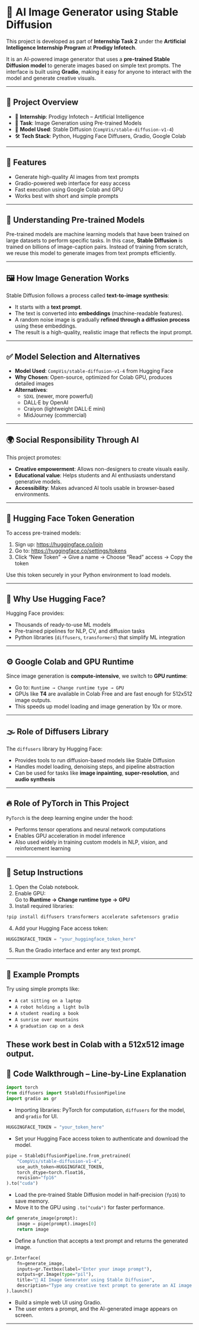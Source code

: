 # 🎨 AI Image Generator using Stable Diffusion

This project is developed as part of **Internship Task 2** under the **Artificial Intelligence Internship Program** at **Prodigy Infotech**.

It is an AI-powered image generator that uses a **pre-trained Stable Diffusion model** to generate images based on simple text prompts. The interface is built using **Gradio**, making it easy for anyone to interact with the model and generate creative visuals.

---

## 📌 Project Overview

- 🏢 **Internship**: Prodigy Infotech – Artificial Intelligence
- 📄 **Task**: Image Generation using Pre-trained Models
- 🧠 **Model Used**: Stable Diffusion (`CompVis/stable-diffusion-v1-4`)
- 🛠️ **Tech Stack**: Python, Hugging Face Diffusers, Gradio, Google Colab

---

## 🚀 Features

- Generate high-quality AI images from text prompts
- Gradio-powered web interface for easy access
- Fast execution using Google Colab and GPU
- Works best with short and simple prompts

---

## 🧠 Understanding Pre-trained Models

Pre-trained models are machine learning models that have been trained on large datasets to perform specific tasks. In this case, **Stable Diffusion** is trained on billions of image-caption pairs. Instead of training from scratch, we reuse this model to generate images from text prompts efficiently.

---

## 🖼️ How Image Generation Works

Stable Diffusion follows a process called **text-to-image synthesis**:
- It starts with a **text prompt**.
- The text is converted into **embeddings** (machine-readable features).
- A random noise image is gradually **refined through a diffusion process** using these embeddings.
- The result is a high-quality, realistic image that reflects the input prompt.

---

## ✅ Model Selection and Alternatives

- **Model Used**: `CompVis/stable-diffusion-v1-4` from Hugging Face
- **Why Chosen**: Open-source, optimized for Colab GPU, produces detailed images
- **Alternatives**:
  - `SDXL` (newer, more powerful)
  - DALL·E by OpenAI
  - Craiyon (lightweight DALL·E mini)
  - MidJourney (commercial)

---

## 🌍 Social Responsibility Through AI

This project promotes:
- **Creative empowerment**: Allows non-designers to create visuals easily.
- **Educational value**: Helps students and AI enthusiasts understand generative models.
- **Accessibility**: Makes advanced AI tools usable in browser-based environments.

---

## 🔐 Hugging Face Token Generation

To access pre-trained models:
1. Sign up: https://huggingface.co/join
2. Go to: https://huggingface.co/settings/tokens
3. Click “New Token” → Give a name → Choose “Read” access → Copy the token

Use this token securely in your Python environment to load models.

---

## 🔗 Why Use Hugging Face?

Hugging Face provides:
- Thousands of ready-to-use ML models
- Pre-trained pipelines for NLP, CV, and diffusion tasks
- Python libraries (`diffusers`, `transformers`) that simplify ML integration

---

## ⚙️ Google Colab and GPU Runtime

Since image generation is **compute-intensive**, we switch to **GPU runtime**:
- Go to: `Runtime → Change runtime type → GPU`
- GPUs like **T4** are available in Colab Free and are fast enough for 512x512 image outputs.
- This speeds up model loading and image generation by 10x or more.

---

## 🌫️ Role of Diffusers Library

The `diffusers` library by Hugging Face:
- Provides tools to run diffusion-based models like Stable Diffusion
- Handles model loading, denoising steps, and pipeline abstraction
- Can be used for tasks like **image inpainting**, **super-resolution**, and **audio synthesis**

---

## 🔥 Role of PyTorch in This Project

`PyTorch` is the deep learning engine under the hood:
- Performs tensor operations and neural network computations
- Enables GPU acceleration in model inference
- Also used widely in training custom models in NLP, vision, and reinforcement learning

---

## 🔧 Setup Instructions

1. Open the Colab notebook.
2. Enable GPU:  
   Go to **Runtime → Change runtime type → GPU**
3. Install required libraries:

```bash
!pip install diffusers transformers accelerate safetensors gradio
````

4. Add your Hugging Face access token:

```python
HUGGINGFACE_TOKEN = "your_huggingface_token_here"
```

5. Run the Gradio interface and enter any text prompt.

---

## 💬 Example Prompts

Try using simple prompts like:

* `A cat sitting on a laptop`
* `A robot holding a light bulb`
* `A student reading a book`
* `A sunrise over mountains`
* `A graduation cap on a desk`

These work best in Colab with a 512x512 image output.
---

## 🧾 Code Walkthrough – Line-by-Line Explanation

```python
import torch
from diffusers import StableDiffusionPipeline
import gradio as gr
```

* Importing libraries: PyTorch for computation, `diffusers` for the model, and `gradio` for UI.

```python
HUGGINGFACE_TOKEN = "your_token_here"
```

* Set your Hugging Face access token to authenticate and download the model.

```python
pipe = StableDiffusionPipeline.from_pretrained(
    "CompVis/stable-diffusion-v1-4",
    use_auth_token=HUGGINGFACE_TOKEN,
    torch_dtype=torch.float16,
    revision="fp16"
).to("cuda")
```

* Load the pre-trained Stable Diffusion model in half-precision (`fp16`) to save memory.
* Move it to the GPU using `.to("cuda")` for faster performance.

```python
def generate_image(prompt):
    image = pipe(prompt).images[0]
    return image
```

* Define a function that accepts a text prompt and returns the generated image.

```python
gr.Interface(
    fn=generate_image,
    inputs=gr.Textbox(label="Enter your image prompt"),
    outputs=gr.Image(type="pil"),
    title="🎨 AI Image Generator using Stable Diffusion",
    description="Type any creative text prompt to generate an AI image."
).launch()
```

* Build a simple web UI using Gradio.
* The user enters a prompt, and the AI-generated image appears on screen.

---
